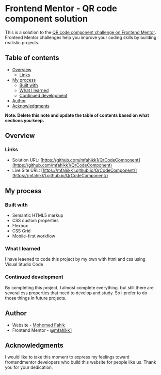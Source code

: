 # Frontend Mentor - QR code component solution

This is a solution to the [QR code component challenge on Frontend Mentor](https://www.frontendmentor.io/challenges/qr-code-component-iux_sIO_H). Frontend Mentor challenges help you improve your coding skills by building realistic projects. 

## Table of contents

- [Overview](#overview)
  - [Links](#links)
- [My process](#my-process)
  - [Built with](#built-with)
  - [What I learned](#what-i-learned)
  - [Continued development](#continued-development)
- [Author](#author)
- [Acknowledgments](#acknowledgments)

**Note: Delete this note and update the table of contents based on what sections you keep.**

## Overview


### Links

- Solution URL: [https://github.com/mfahikk1/QrCodeComponent](https://github.com/mfahikk1/QrCodeComponent)
- Live Site URL: [https://mfahikk1.github.io/QrCodeComponent/](https://mfahikk1.github.io/QrCodeComponent/)

## My process

### Built with

- Semantic HTML5 markup
- CSS custom properties
- Flexbox
- CSS Grid
- Mobile-first workflow

### What I learned

I have leaened to code this project by my own with html and css using Visual Studio Code

### Continued development

By completing this project, I almost complete everything. but still there are several css properties that need to develop and study. So i prefer to do those things in future projects.


## Author

- Website - [Mohomed Fahik](https://www.your-site.com)
- Frontend Mentor - [@mfahikk1](https://www.frontendmentor.io/profile/mfahikk1)


## Acknowledgments

I would like to take this moment to express my feelings toward frontendmentor developers who build this website for people like us. Thank you for your dedication.